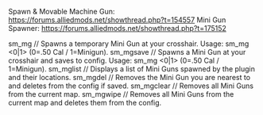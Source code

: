 Spawn & Movable Machine Gun: https://forums.alliedmods.net/showthread.php?t=154557
Mini Gun Spawner: https://forums.alliedmods.net/showthread.php?t=175152

sm_mg        // Spawns a temporary Mini Gun at your crosshair. Usage: sm_mg <0|1> (0=.50 Cal / 1=Minigun).
sm_mgsave    // Spawns a Mini Gun at your crosshair and saves to config. Usage: sm_mg <0|1> (0=.50 Cal / 1=Minigun).
sm_mglist    // Displays a list of Mini Guns spawned by the plugin and their locations.
sm_mgdel     // Removes the Mini Gun you are nearest to and deletes from the config if saved.
sm_mgclear   // Removes all Mini Guns from the current map.
sm_mgwipe    // Removes all Mini Guns from the current map and deletes them from the config.  
